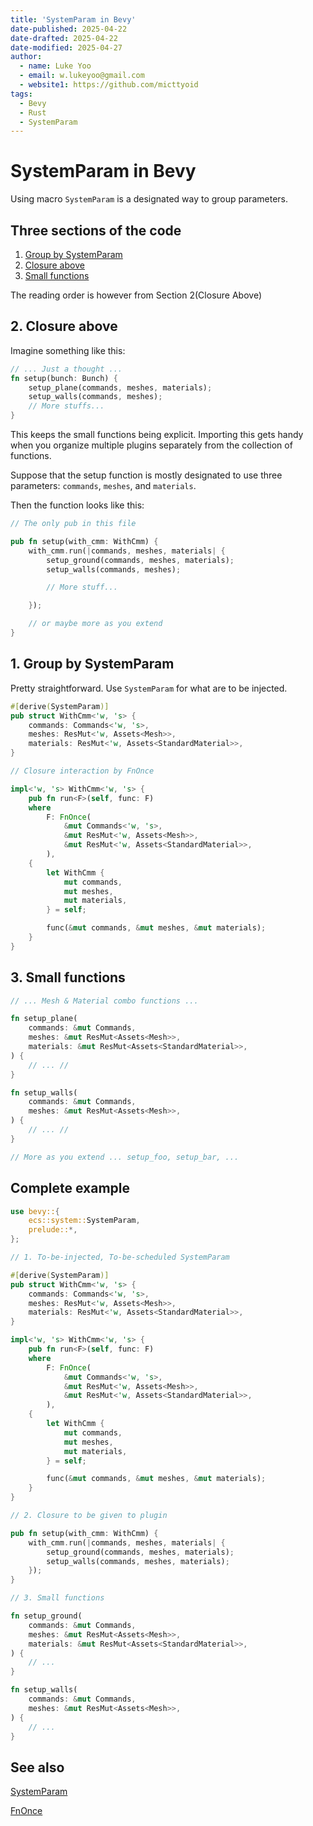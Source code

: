 ```yaml
---
title: 'SystemParam in Bevy'
date-published: 2025-04-22
date-drafted: 2025-04-22
date-modified: 2025-04-27
author:
  - name: Luke Yoo
  - email: w.lukeyoo@gmail.com
  - website1: https://github.com/micttyoid
tags:
  - Bevy
  - Rust
  - SystemParam
---
```


# SystemParam in Bevy

Using macro `SystemParam` is a designated way to group parameters.

## Three sections of the code

1. [Group by SystemParam](#1-group-by-systemparam)
2. [Closure above](#2-closure-above)
3. [Small functions](#3-small-functions)

The reading order is however from Section 2(Closure Above)

## 2. Closure above

Imagine something like this:

```rust
// ... Just a thought ...
fn setup(bunch: Bunch) {
    setup_plane(commands, meshes, materials);
    setup_walls(commands, meshes);
    // More stuffs...
}
```

This keeps the small functions being explicit. Importing this gets handy when
you organize multiple plugins separately from the collection of functions.

Suppose that the setup function is mostly designated to use 
three parameters: `commands`, `meshes`, and `materials`.

Then the function looks like this:

```rust
// The only pub in this file

pub fn setup(with_cmm: WithCmm) {
    with_cmm.run(|commands, meshes, materials| {
        setup_ground(commands, meshes, materials);
        setup_walls(commands, meshes);

        // More stuff...

    });

    // or maybe more as you extend
}
```

## 1. Group by SystemParam

Pretty straightforward. Use `SystemParam` for what are to be injected.

```rust
#[derive(SystemParam)]
pub struct WithCmm<'w, 's> {
    commands: Commands<'w, 's>,
    meshes: ResMut<'w, Assets<Mesh>>,
    materials: ResMut<'w, Assets<StandardMaterial>>,
}

// Closure interaction by FnOnce

impl<'w, 's> WithCmm<'w, 's> {
    pub fn run<F>(self, func: F)
    where
        F: FnOnce(
            &mut Commands<'w, 's>,
            &mut ResMut<'w, Assets<Mesh>>,
            &mut ResMut<'w, Assets<StandardMaterial>>,
        ),
    {
        let WithCmm {
            mut commands,
            mut meshes,
            mut materials,
        } = self;

        func(&mut commands, &mut meshes, &mut materials);
    }
}
```

## 3. Small functions

```rust
// ... Mesh & Material combo functions ...

fn setup_plane(
    commands: &mut Commands,
    meshes: &mut ResMut<Assets<Mesh>>,
    materials: &mut ResMut<Assets<StandardMaterial>>,
) {
    // ... //
}

fn setup_walls(
    commands: &mut Commands,
    meshes: &mut ResMut<Assets<Mesh>>,
) {
    // ... //
}

// More as you extend ... setup_foo, setup_bar, ...
```

## Complete example

```rust
use bevy::{
    ecs::system::SystemParam,
    prelude::*,
};

// 1. To-be-injected, To-be-scheduled SystemParam

#[derive(SystemParam)]
pub struct WithCmm<'w, 's> {
    commands: Commands<'w, 's>,
    meshes: ResMut<'w, Assets<Mesh>>,
    materials: ResMut<'w, Assets<StandardMaterial>>,
}

impl<'w, 's> WithCmm<'w, 's> {
    pub fn run<F>(self, func: F)
    where
        F: FnOnce(
            &mut Commands<'w, 's>,
            &mut ResMut<'w, Assets<Mesh>>,
            &mut ResMut<'w, Assets<StandardMaterial>>,
        ),
    {
        let WithCmm {
            mut commands,
            mut meshes,
            mut materials,
        } = self;

        func(&mut commands, &mut meshes, &mut materials);
    }
}

// 2. Closure to be given to plugin

pub fn setup(with_cmm: WithCmm) {
    with_cmm.run(|commands, meshes, materials| {
        setup_ground(commands, meshes, materials);
        setup_walls(commands, meshes, materials);
    });
}

// 3. Small functions

fn setup_ground(
    commands: &mut Commands,
    meshes: &mut ResMut<Assets<Mesh>>,
    materials: &mut ResMut<Assets<StandardMaterial>>,
) {
    // ...
}

fn setup_walls(
    commands: &mut Commands,
    meshes: &mut ResMut<Assets<Mesh>>,
) {
    // ...
}
```

## See also

[SystemParam](https://docs.rs/bevy/latest/bevy/ecs/system/trait.SystemParam.html)

[FnOnce](https://doc.rust-lang.org/std/ops/trait.FnOnce.html)